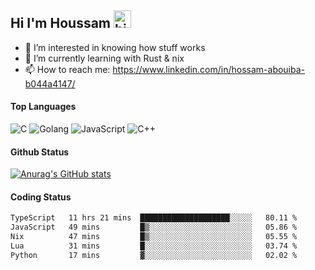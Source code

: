 ## Hi I'm Houssam <img src="https://user-images.githubusercontent.com/1303154/88677602-1635ba80-d120-11ea-84d8-d263ba5fc3c0.gif" width="28px" alt="hi">

- 👀 I’m interested in knowing how stuff works
- 🔭 I’m currently learning with Rust & nix
- 📫 How to reach me: https://www.linkedin.com/in/hossam-abouiba-b044a4147/

#### Top Languages

![C](https://img.shields.io/badge/c-%2300599C.svg?style=for-the-badge&logo=c&logoColor=white)
![Golang](https://img.shields.io/badge/go-blue?style=for-the-badge&logo=Goland)
![JavaScript](https://img.shields.io/badge/javascript-%23323330.svg?style=for-the-badge&logo=javascript&logoColor=%23F7DF1E)
![C++](https://img.shields.io/badge/C%2B%2B-blue?style=for-the-badge&logo=C%2B%2B)


#### Github Status
[![Anurag's GitHub stats](https://github-readme-stats.vercel.app/api?username=0xhoussam&theme=tokyonight)](https://github.com/anuraghazra/github-readme-stats)

#### Coding Status
<!--START_SECTION:waka-->

```txt
TypeScript   11 hrs 21 mins  ████████████████████░░░░░   80.11 %
JavaScript   49 mins         █▒░░░░░░░░░░░░░░░░░░░░░░░   05.86 %
Nix          47 mins         █▒░░░░░░░░░░░░░░░░░░░░░░░   05.55 %
Lua          31 mins         █░░░░░░░░░░░░░░░░░░░░░░░░   03.74 %
Python       17 mins         ▓░░░░░░░░░░░░░░░░░░░░░░░░   02.02 %
```

<!--END_SECTION:waka-->
